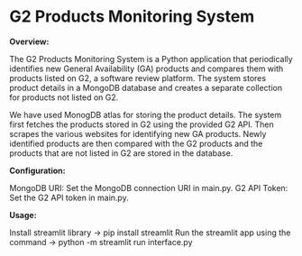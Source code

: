 # G2 Products Monitoring System


**Overview:**

The G2 Products Monitoring System is a Python application that periodically identifies new General Availability (GA) products and compares them with products listed on G2, a software review platform. The system stores product details in a MongoDB database and creates a separate collection for products not listed on G2.

We have used MonogDB atlas for storing the product details. The system first fetches the products stored in G2 using the provided G2 API. Then scrapes the various websites for identifying new GA products. Newly identified products are then compared with the G2 products and the products that are not listed in G2 are stored in the database. 



**Configuration:**

MongoDB URI: Set the MongoDB connection URI in main.py.
G2 API Token: Set the G2 API token in main.py.



**Usage:**

Install streamlit library -> pip install streamlit
Run the streamlit app using the command -> python -m streamlit run interface.py
